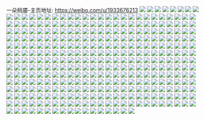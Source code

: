 一朵桃靥-主页地址: https://weibo.com/u/1933676213 
![](https://wx4.sinaimg.cn/mw2000/73418eb5ly1fdllynho6fj20qo0zkgxu.jpg) 
![](https://wx4.sinaimg.cn/mw2000/73418eb5ly1fdl8cjvi83j20zl0qo7fs.jpg) 
![](https://wx4.sinaimg.cn/mw2000/73418eb5ly1fdl8chy4l5j20zk0qowpc.jpg) 
![](https://wx4.sinaimg.cn/mw2000/73418eb5ly1fdl8cov8bdj20zk0qotgp.jpg) 
![](https://wx4.sinaimg.cn/mw2000/73418eb5ly1fdl8ch3lncj20qo0zkwp3.jpg) 
![](https://wx4.sinaimg.cn/mw2000/73418eb5gy1fdk3qlyirwj20zk0qoqgf.jpg) 
![](https://wx4.sinaimg.cn/mw2000/73418eb5gy1fdk3qqf66dj20zk0qodwd.jpg) 
![](https://wx4.sinaimg.cn/mw2000/73418eb5gy1fdk3qhtn69j20zk0qo187.jpg) 
![](https://wx4.sinaimg.cn/mw2000/73418eb5gy1fdk3qnxvycj20zk0qoto3.jpg) 
![](https://wx4.sinaimg.cn/mw2000/73418eb5gy1fdk3qy55qtj20zk0qo7jj.jpg) 
![](https://wx4.sinaimg.cn/mw2000/73418eb5gy1fdk3qfpeqtj20zk0qoakp.jpg) 
![](https://wx4.sinaimg.cn/mw2000/73418eb5gy1fdk3r540brj20qo0zkwsv.jpg) 
![](https://wx4.sinaimg.cn/mw2000/73418eb5gy1fdk3qts7rlj20zk0qo4dx.jpg) 
![](https://wx4.sinaimg.cn/mw2000/73418eb5gy1fdk3qjtwkwj20qo0zkaok.jpg) 
![](https://wx4.sinaimg.cn/mw2000/73418eb5gy1fdj851xtx7j20qp0qoqeg.jpg) 
![](https://wx4.sinaimg.cn/mw2000/73418eb5gy1fdj8365dkyj20zk0qok3c.jpg) 
![](https://wx4.sinaimg.cn/mw2000/73418eb5gy1fdj83behkwj20qo0qownt.jpg) 
![](https://wx4.sinaimg.cn/mw2000/73418eb5gy1fdj830ea4yj20qo0qo0xn.jpg) 
![](https://wx4.sinaimg.cn/mw2000/73418eb5gy1fdj832p5h2j20qo0qo13r.jpg) 
![](https://wx4.sinaimg.cn/mw2000/73418eb5gy1fdj82yphgsj20qo0qo45m.jpg) 
![](https://wx4.sinaimg.cn/mw2000/73418eb5gy1fdiztfgm4jj20qp0qodpa.jpg) 
![](https://wx4.sinaimg.cn/mw2000/73418eb5gy1fdiztdqt1gj20qp0qodox.jpg) 
![](https://wx4.sinaimg.cn/mw2000/73418eb5gy1fdiztje2bkj20qo0zkguf.jpg) 
![](https://wx4.sinaimg.cn/mw2000/73418eb5gy1fdiztgzl69j20qo0zkjzl.jpg) 
![](https://wx4.sinaimg.cn/mw2000/73418eb5gy1fdhrlzmverj20zk0qowrj.jpg) 
![](https://wx4.sinaimg.cn/mw2000/73418eb5gy1fdhrm1rlbvj20zk0qodtl.jpg) 
![](https://wx4.sinaimg.cn/mw2000/73418eb5gy1fdhrm41m1fj20zk0qo16j.jpg) 
![](https://wx4.sinaimg.cn/mw2000/73418eb5gy1fdhrm68rurj20zk0qogyu.jpg) 
![](https://wx4.sinaimg.cn/mw2000/73418eb5gy1fdgzs52hssj20zd0qoqjw.jpg) 
![](https://wx4.sinaimg.cn/mw2000/73418eb5gy1fdgzs1x37jj20qo0zhwn1.jpg) 
![](https://wx4.sinaimg.cn/mw2000/73418eb5gy1fdgzsaeghxj20qo0zktqq.jpg) 
![](https://wx4.sinaimg.cn/mw2000/73418eb5gy1fdgzs7c4s3j20zk0qogws.jpg) 
![](https://wx4.sinaimg.cn/mw2000/73418eb5gy1fdgzs8ernoj20qo0zkqfz.jpg) 
![](https://wx4.sinaimg.cn/mw2000/73418eb5gy1fdgzs63ie2j20zk0qogyp.jpg) 
![](https://wx4.sinaimg.cn/mw2000/73418eb5gy1fdgzs15q4gj20qo0zh7fi.jpg) 
![](https://wx4.sinaimg.cn/mw2000/73418eb5gy1fdgzsbbfkqj20zk0qoakt.jpg) 
![](https://wx4.sinaimg.cn/mw2000/73418eb5gy1fdgzx5qy60j21420qo1bp.jpg) 
![](https://wx4.sinaimg.cn/mw2000/73418eb5ly1fde8njwpyqj20zk0qoahz.jpg) 
![](https://wx4.sinaimg.cn/mw2000/73418eb5ly1fde8nimj16j20zk0qoak4.jpg) 
![](https://wx4.sinaimg.cn/mw2000/73418eb5ly1fd58wrvqshj20ku0ku797.jpg) 
![](https://wx4.sinaimg.cn/mw2000/73418eb5ly1fd1f2c3tgnj20zk0qo132.jpg) 
![](https://wx4.sinaimg.cn/mw2000/73418eb5ly1fd1f2cg92fj20zk0qo49b.jpg) 
![](https://wx4.sinaimg.cn/mw2000/73418eb5ly1fd1f2cwh41j20zl0qoal7.jpg) 
![](https://wx4.sinaimg.cn/mw2000/73418eb5ly1fd1f2bo6tjj20qo0zkdom.jpg) 
![](https://wx4.sinaimg.cn/mw2000/73418eb5ly1fczf2vi9vyj20zk0qogvx.jpg) 
![](https://wx4.sinaimg.cn/mw2000/73418eb5ly1fczf313tagj20zk0qodnf.jpg) 
![](https://wx4.sinaimg.cn/mw2000/73418eb5ly1fczf309c3qj20zk0qon7g.jpg) 
![](https://wx4.sinaimg.cn/mw2000/73418eb5ly1fczf2y2rlkj20zl0qo7c0.jpg) 
![](https://wx4.sinaimg.cn/mw2000/73418eb5ly1fczf2u672xj20zk0qo7hw.jpg) 
![](https://wx4.sinaimg.cn/mw2000/73418eb5ly1fczf2woxyij20zl0qowme.jpg) 
![](https://wx4.sinaimg.cn/mw2000/73418eb5ly1fczd23zstpj20zk0qo474.jpg) 
![](https://wx4.sinaimg.cn/mw2000/73418eb5ly1fczd22id2yj20zk0qoqbh.jpg) 
![](https://wx4.sinaimg.cn/mw2000/73418eb5ly1fczd25jnb8j20zk0qotgs.jpg) 
![](https://wx4.sinaimg.cn/mw2000/73418eb5ly1fczd2aymi3j20qp0qo44r.jpg) 
![](https://wx4.sinaimg.cn/mw2000/73418eb5ly1fczd273wywj20zk0qotga.jpg) 
![](https://wx4.sinaimg.cn/mw2000/73418eb5ly1fczd28tunsj20qo0qo45y.jpg) 
![](https://wx4.sinaimg.cn/mw2000/73418eb5ly1fcxd83thc0j20qo0qo0xr.jpg) 
![](https://wx4.sinaimg.cn/mw2000/73418eb5ly1fcxd848vy0j20qo0qon35.jpg) 
![](https://wx4.sinaimg.cn/mw2000/73418eb5ly1fcxd859wmpj20qo0qo45q.jpg) 
![](https://wx4.sinaimg.cn/mw2000/73418eb5ly1fcxd83f9qdj20qo0qonat.jpg) 
![](https://wx4.sinaimg.cn/mw2000/73418eb5ly1fcxd866qbyj20qo0qotld.jpg) 
![](https://wx4.sinaimg.cn/mw2000/73418eb5ly1fcxd898o0tj20qo0qotj8.jpg) 
![](https://wx4.sinaimg.cn/mw2000/73418eb5ly1fctr8p8f02j20zk0qogwm.jpg) 
![](https://wx4.sinaimg.cn/mw2000/73418eb5ly1fctr8s69xpj20zk0qo4aq.jpg) 
![](https://wx4.sinaimg.cn/mw2000/73418eb5ly1fctr8nv7bwj20zk0qoqgw.jpg) 
![](https://wx4.sinaimg.cn/mw2000/73418eb5ly1fctr8t11z5j20zk0qoqbp.jpg) 
![](https://wx4.sinaimg.cn/mw2000/73418eb5ly1fctr8q2vjrj20zk0qowo8.jpg) 
![](https://wx4.sinaimg.cn/mw2000/73418eb5ly1fctr8tln4sj20zk0qodlf.jpg) 
![](https://wx4.sinaimg.cn/mw2000/73418eb5ly1fctr8udshpj20zk0qotgj.jpg) 
![](https://wx4.sinaimg.cn/mw2000/73418eb5ly1fctr8r5a78j20zk0qodsq.jpg) 
![](https://wx4.sinaimg.cn/mw2000/73418eb5ly1fctr8vu9hmj20qo0qotex.jpg) 
![](https://wx4.sinaimg.cn/mw2000/73418eb5ly1fcjae3bikxj20zj0qoti6.jpg) 
![](https://wx4.sinaimg.cn/mw2000/73418eb5ly1fcjae171vaj20zh0qogwb.jpg) 
![](https://wx4.sinaimg.cn/mw2000/73418eb5ly1fcjae2hesrj20zh0qo7g9.jpg) 
![](https://wx4.sinaimg.cn/mw2000/73418eb5ly1fcfi7tdr6xj20qo141wlb.jpg) 
![](https://wx4.sinaimg.cn/mw2000/73418eb5ly1fcfi7u70cuj20qo141101.jpg) 
![](https://wx4.sinaimg.cn/mw2000/73418eb5ly1fcfi7v17sej21400qo79o.jpg) 
![](https://wx4.sinaimg.cn/mw2000/73418eb5ly1fcfi7w8un7j20qo141afw.jpg) 
![](https://wx4.sinaimg.cn/mw2000/73418eb5ly1fcfi7s62ktj20qo14145j.jpg) 
![](https://wx4.sinaimg.cn/mw2000/73418eb5ly1fcfi7xaxmoj20qo141n40.jpg) 
![](https://wx4.sinaimg.cn/mw2000/73418eb5ly1fc8zmy5850j20qo0qon1m.jpg) 
![](https://wx4.sinaimg.cn/mw2000/73418eb5ly1fc5ns0ctyrj20qo1bfafy.jpg) 
![](https://wx4.sinaimg.cn/mw2000/73418eb5ly1fc0ozlb377j20qo0u0jy5.jpg) 
![](https://wx4.sinaimg.cn/mw2000/73418eb5ly1fc0ozstzmcj20qo0u0wlp.jpg) 
![](https://wx4.sinaimg.cn/mw2000/73418eb5ly1fc0ozy7r6kj20qo0u0q9w.jpg) 
![](https://wx4.sinaimg.cn/mw2000/73418eb5ly1fc0p02u7gtj20qo0u0gsy.jpg) 
![](https://wx4.sinaimg.cn/mw2000/73418eb5ly1fc0ozggehaj20qo0u0tga.jpg) 
![](https://wx4.sinaimg.cn/mw2000/73418eb5ly1fbvx80wa2pj20qo0zhdo9.jpg) 
![](https://wx4.sinaimg.cn/mw2000/73418eb5ly1fbvx829ehpj20qo0qogt3.jpg) 
![](https://wx4.sinaimg.cn/mw2000/73418eb5ly1fbtm5nnebfj20qo0zk45m.jpg) 
![](https://wx4.sinaimg.cn/mw2000/73418eb5ly1fbsr38rxbdj20zk0qo7es.jpg) 
![](https://wx4.sinaimg.cn/mw2000/73418eb5ly1fboaebbv8ij21w01w0npi.jpg) 
![](https://wx4.sinaimg.cn/mw2000/73418eb5ly1fblvlqeyn9j219c1w0npg.jpg) 
![](https://wx4.sinaimg.cn/mw2000/73418eb5ly1fblvlya202j219c1w0kjp.jpg) 
![](https://wx4.sinaimg.cn/mw2000/73418eb5ly1fblvm02k67j218a1ub4n2.jpg) 
![](https://wx4.sinaimg.cn/mw2000/73418eb5ly1fblvm91vm5j219c1w0qv8.jpg) 
![](https://wx4.sinaimg.cn/mw2000/73418eb5ly1fblvmhebgmj21w019c4qt.jpg) 
![](https://wx4.sinaimg.cn/mw2000/73418eb5ly1fblvlj4qenj21w019cu10.jpg) 
![](https://wx4.sinaimg.cn/mw2000/73418eb5ly1fblvmq3urrj21w019cb2e.jpg) 
![](https://wx4.sinaimg.cn/mw2000/73418eb5ly1fblvmywfb9j219c1w0u11.jpg) 
![](https://wx4.sinaimg.cn/mw2000/73418eb5ly1fblvn5olvmj219c1w04qt.jpg) 
![](https://wx4.sinaimg.cn/mw2000/73418eb5ly1fbjm3eysrdj20zk0qo12f.jpg) 
![](https://wx4.sinaimg.cn/mw2000/73418eb5ly1fbjm3a878aj20zk0qogtl.jpg) 
![](https://wx4.sinaimg.cn/mw2000/73418eb5ly1fbjm3dk1w3j20zk0qoaix.jpg) 
![](https://wx4.sinaimg.cn/mw2000/73418eb5ly1fbjm335mmij20zk0qoq7n.jpg) 
![](https://wx4.sinaimg.cn/mw2000/73418eb5ly1fbjm3b1tesj21400qowko.jpg) 
![](https://wx4.sinaimg.cn/mw2000/73418eb5ly1fbjm395grfj213z0qodpw.jpg) 
![](https://wx4.sinaimg.cn/mw2000/73418eb5ly1fbjm37vrprj20qo0zkn39.jpg) 
![](https://wx4.sinaimg.cn/mw2000/73418eb5ly1fbjm373lbwj20qo0zodmu.jpg) 
![](https://wx4.sinaimg.cn/mw2000/73418eb5ly1fbjm3c99hhj20qo0zkk0q.jpg) 
![](https://wx4.sinaimg.cn/mw2000/73418eb5ly1fbh7flb8x5j20qo0zkajt.jpg) 
![](https://wx4.sinaimg.cn/mw2000/73418eb5ly1fbh7fmsp97j20qo0qo0y4.jpg) 
![](https://wx4.sinaimg.cn/mw2000/73418eb5ly1fbh7fiird3j20qo0zktgw.jpg) 
![](https://wx4.sinaimg.cn/mw2000/73418eb5ly1fbh7fpb86pj20qo0zkn6d.jpg) 
![](https://wx4.sinaimg.cn/mw2000/73418eb5ly1fbh7fryxjgj20zk0qonav.jpg) 
![](https://wx4.sinaimg.cn/mw2000/73418eb5ly1fbh7ft9ammj20qo0zkk0l.jpg) 
![](https://wx4.sinaimg.cn/mw2000/73418eb5ly1fbbh7saog3j20qo0qogva.jpg) 
![](https://wx4.sinaimg.cn/mw2000/73418eb5ly1fbbh7rk1moj20qp0qo12k.jpg) 
![](https://wx4.sinaimg.cn/mw2000/73418eb5ly1fb5mdqtag5j20qo0zh47p0.jpg) 
![](https://wx4.sinaimg.cn/mw2000/73418eb5ly1fb5mdscpdij20qo0zh12e0.jpg) 
![](https://wx4.sinaimg.cn/mw2000/73418eb5ly1fb158dfeo3j218w0u0nda0.jpg) 
![](https://wx4.sinaimg.cn/mw2000/73418eb5ly1fazxdf1i6oj21f01w0u100.jpg) 
![](https://wx4.sinaimg.cn/mw2000/73418eb5jw1faf1bjhx4vj21901o0npf.jpg) 
![](https://wx4.sinaimg.cn/mw2000/73418eb5jw1faf1b7xh84j21w01w0hdu.jpg) 
![](https://wx4.sinaimg.cn/mw2000/73418eb5jw1fadz5ycpqnj21f01w0qv8.jpg) 
![](https://wx4.sinaimg.cn/mw2000/73418eb5jw1facvrm4p73j20fb0a7gmj.jpg) 
![](https://wx4.sinaimg.cn/mw2000/73418eb5jw1facvrlbwr5j20jh0cz0tv.jpg) 
![](https://wx4.sinaimg.cn/mw2000/73418eb5jw1facvrmf79ij20k00dcmyc.jpg) 
![](https://wx4.sinaimg.cn/mw2000/73418eb5jw1facvrjzj5xj20k00dct9o.jpg) 
![](https://wx4.sinaimg.cn/mw2000/73418eb5jw1fabiwotegbj20jc0eiacd.jpg) 
![](https://wx4.sinaimg.cn/mw2000/73418eb5jw1fa01rfcsidj20qo0qo1je.jpg) 
![](https://wx4.sinaimg.cn/mw2000/73418eb5jw1fa01rs9r8nj20qo0qodvk.jpg) 
![](https://wx4.sinaimg.cn/mw2000/73418eb5jw1fa01rw42n5j20qo0qoavm.jpg) 
![](https://wx4.sinaimg.cn/mw2000/73418eb5jw1fa01r30t5qj20qo0qo1cv.jpg) 
![](https://wx4.sinaimg.cn/mw2000/73418eb5jw1f9rx4a6tyej21w01f0b29.jpg) 
![](https://wx4.sinaimg.cn/mw2000/73418eb5jw1f9hjaxjnsqj215o15onpd.jpg) 
![](https://wx4.sinaimg.cn/mw2000/73418eb5jw1f9hjb5lrqaj215o15ou0x.jpg) 
![](https://wx4.sinaimg.cn/mw2000/73418eb5jw1f9hjb9q3llj215o15onpd.jpg) 
![](https://wx4.sinaimg.cn/mw2000/73418eb5jw1f9hjbdah7rj215o15okjl.jpg) 
![](https://wx4.sinaimg.cn/mw2000/73418eb5jw1f9b7bybt5xj20zk0zkwl7.jpg) 
![](https://wx4.sinaimg.cn/mw2000/73418eb5jw1f99jln71y3j21w01w0b29.jpg) 
![](https://wx4.sinaimg.cn/mw2000/73418eb5jw1f99jlhtq9rj21t41t4x6p.jpg) 
![](https://wx4.sinaimg.cn/mw2000/73418eb5jw1f97va007ppj21f01w01kn.jpg) 
![](https://wx4.sinaimg.cn/mw2000/73418eb5jw1f97v9xfczaj215o15ou0x.jpg) 
![](https://wx4.sinaimg.cn/mw2000/73418eb5jw1f97va3zg3uj20qo0zkhdt.jpg) 
![](https://wx4.sinaimg.cn/mw2000/73418eb5jw1f93niin20dj21a61a54qp.jpg) 
![](https://wx4.sinaimg.cn/mw2000/73418eb5jw1f8xsw6bpn3j20qo0qoq9f.jpg) 
![](https://wx4.sinaimg.cn/mw2000/73418eb5jw1f8xsw7yz9vj20qo0qo7b8.jpg) 
![](https://wx4.sinaimg.cn/mw2000/73418eb5jw1f8t7prb997j21kw1kwe84.jpg) 
![](https://wx4.sinaimg.cn/mw2000/73418eb5jw1f8r15ejo76j21w01w01ir.jpg) 
![](https://wx4.sinaimg.cn/mw2000/73418eb5jw1f8r15br3wrj22dc2dcb2a.jpg) 
![](https://wx4.sinaimg.cn/mw2000/73418eb5jw1f8qnpacs73j20qo140th3.jpg) 
![](https://wx4.sinaimg.cn/mw2000/73418eb5jw1f8qnp8pkodj20qo140guu.jpg) 
![](https://wx4.sinaimg.cn/mw2000/73418eb5jw1f8qnpbjwpij20qo14012w.jpg) 
![](https://wx4.sinaimg.cn/mw2000/73418eb5jw1f8qnpcn7yzj20qo140woe.jpg) 
![](https://wx4.sinaimg.cn/mw2000/73418eb5jw1f8qnpdxzswj20qo140jya.jpg) 
![](https://wx4.sinaimg.cn/mw2000/73418eb5jw1f8qnprf2b3j24g02yob2h.jpg) 
![](https://wx4.sinaimg.cn/mw2000/73418eb5jw1f8opnwpb59j21f01ezdzj.jpg) 
![](https://wx4.sinaimg.cn/mw2000/73418eb5jw1f8opnyavqzj215d15c7ip.jpg) 
![](https://wx4.sinaimg.cn/mw2000/73418eb5jw1f8opo20khtj218z18zww0.jpg) 
![](https://wx4.sinaimg.cn/mw2000/73418eb5jw1f8opo69d90j21u31u31kx.jpg) 
![](https://wx4.sinaimg.cn/mw2000/73418eb5jw1f8k25olf7kj20zk0zktfy.jpg) 
![](https://wx4.sinaimg.cn/mw2000/73418eb5gw1f8gdvd4k5gj20qo0qo4cz.jpg) 
![](https://wx4.sinaimg.cn/mw2000/73418eb5gw1f8gdvakklxj21e01e0b2a.jpg) 
![](https://wx4.sinaimg.cn/mw2000/73418eb5gw1f8fiuyv5q6j22dc2dce87.jpg) 
![](https://wx4.sinaimg.cn/mw2000/73418eb5gw1f8fiufkej7j21w01w04qs.jpg) 
![](https://wx4.sinaimg.cn/mw2000/73418eb5gw1f8fivm43x2j22dc2dcx6u.jpg) 
![](https://wx4.sinaimg.cn/mw2000/73418eb5gw1f8fitwc7flj21w01w0kjn.jpg) 
![](https://wx4.sinaimg.cn/mw2000/73418eb5gw1f8fiu6ay7hj21w01w04qs.jpg) 
![](https://wx4.sinaimg.cn/mw2000/73418eb5gw1f8fitiy1ssj21w01w0kjn.jpg) 
![](https://wx4.sinaimg.cn/mw2000/73418eb5gw1f8fit6a1aej22dc2dcu11.jpg) 
![](https://wx4.sinaimg.cn/mw2000/73418eb5gw1f8fiuk8iigj21e01e0kjl.jpg) 
![](https://wx4.sinaimg.cn/mw2000/73418eb5gw1f8fiw0xeb8j22dc2dcqva.jpg) 
![](https://wx4.sinaimg.cn/mw2000/73418eb5gw1f8ecx0cxnzj21w01w0e84.jpg) 
![](https://wx4.sinaimg.cn/mw2000/73418eb5gw1f8ecy1y7vqj2191192k7s.jpg) 
![](https://wx4.sinaimg.cn/mw2000/73418eb5gw1f8ecxeowmmj21w01w0kjo.jpg) 
![](https://wx4.sinaimg.cn/mw2000/73418eb5gw1f8ecuxiuxuj21w01w0qv5.jpg) 
![](https://wx4.sinaimg.cn/mw2000/73418eb5gw1f8ecw5w1h0j21w01w01jr.jpg) 
![](https://wx4.sinaimg.cn/mw2000/73418eb5gw1f8ecvmsd0mj22c02c0x6p.jpg) 
![](https://wx4.sinaimg.cn/mw2000/73418eb5gw1f8ecw130mnj22dc2dckjp.jpg) 
![](https://wx4.sinaimg.cn/mw2000/73418eb5gw1f8ecwkjzktj21w01w0x6r.jpg) 
![](https://wx4.sinaimg.cn/mw2000/73418eb5gw1f8ecve393pj21w01w0qv8.jpg) 
![](https://wx4.sinaimg.cn/mw2000/73418eb5gw1f8cg23ljmoj20yi0yitgl.jpg) 
![](https://wx4.sinaimg.cn/mw2000/73418eb5gw1f8cg22ivsuj22dc2dcqva.jpg) 
![](https://wx4.sinaimg.cn/mw2000/73418eb5gw1f8cg2cp7hsj21e01e0x6p.jpg) 
![](https://wx4.sinaimg.cn/mw2000/73418eb5gw1f8cg2l3sg5j21f01f0b2c.jpg) 
![](https://wx4.sinaimg.cn/mw2000/73418eb5gw1f8cg2px03qj22c02c0qv5.jpg) 
![](https://wx4.sinaimg.cn/mw2000/73418eb5gw1f8cg2vzu0yj20hs2yuu0y.jpg) 
![](https://wx4.sinaimg.cn/mw2000/73418eb5gw1f8bv5gcv6yj20qo0qo79e.jpg) 
![](https://wx4.sinaimg.cn/mw2000/73418eb5gw1f8bv5hvq7rj20qp0qo447.jpg) 
![](https://wx4.sinaimg.cn/mw2000/73418eb5gw1f8bv5ev1gij20qo0qoaf4.jpg) 
![](https://wx4.sinaimg.cn/mw2000/73418eb5gw1f8bv5j7w02j20zk0qowko.jpg) 
![](https://wx4.sinaimg.cn/mw2000/73418eb5jw1f8avxrdoeuj21e01e01ky.jpg) 
![](https://wx4.sinaimg.cn/mw2000/73418eb5jw1f83y8csljrj20hs0qph43.jpg) 
![](https://wx4.sinaimg.cn/mw2000/73418eb5jw1f83y8gkd5tj20hs0zk7sq.jpg) 
![](https://wx4.sinaimg.cn/mw2000/73418eb5jw1f83y8k8bztj20hs1bg4qp.jpg) 
![](https://wx4.sinaimg.cn/mw2000/73418eb5jw1f83y8nz9k2j20hs1bg4qp.jpg) 
![](https://wx4.sinaimg.cn/mw2000/73418eb5jw1f7zb7eezv6j211l1e04qq.jpg) 
![](https://wx4.sinaimg.cn/mw2000/73418eb5jw1f7y2ycg77wj20qo0qothx.jpg) 
![](https://wx4.sinaimg.cn/mw2000/73418eb5jw1f7y2y9b85nj20qo0qo7dz.jpg) 
![](https://wx4.sinaimg.cn/mw2000/73418eb5jw1f7y2yfw26qj20qo0qo7cd.jpg) 
![](https://wx4.sinaimg.cn/mw2000/73418eb5jw1f7x27zfbnej20hs1opqbr.jpg) 
![](https://wx4.sinaimg.cn/mw2000/73418eb5jw1f7x1aybosxj20zk0k00uy.jpg) 
![](https://wx4.sinaimg.cn/mw2000/73418eb5jw1f7x1ax2tifj20zk0k0gnr.jpg) 
![](https://wx4.sinaimg.cn/mw2000/73418eb5jw1f7x1az0ak2j20zk0k0di2.jpg) 
![](https://wx4.sinaimg.cn/mw2000/73418eb5jw1f7u4hkaz8ij20qo0qojxh.jpg) 
![](https://wx4.sinaimg.cn/mw2000/73418eb5jw1f7mkx0ru0rj20hs1y2qbn.jpg) 
![](https://wx4.sinaimg.cn/mw2000/73418eb5jw1f7mkwygtzuj20hs2i4dpp.jpg) 
![](https://wx4.sinaimg.cn/mw2000/73418eb5jw1f7lcf5tuf9j21w01w0kjp.jpg) 
![](https://wx4.sinaimg.cn/mw2000/73418eb5jw1f7ka4x6nxgj211l1e0hdt.jpg) 
![](https://wx4.sinaimg.cn/mw2000/73418eb5jw1f7fb8yb9lgj20ku0ku41r.jpg) 
![](https://wx4.sinaimg.cn/mw2000/73418eb5jw1f6yex8tyhhj20hs2i4n4k.jpg) 
![](https://wx4.sinaimg.cn/mw2000/73418eb5jw1f6yexcn5kkj20hs2i4n4x.jpg) 
![](https://wx4.sinaimg.cn/mw2000/73418eb5jw1f6x2pypekpj20qo0qon2a.jpg) 
![](https://wx4.sinaimg.cn/mw2000/73418eb5jw1f6x2q1rb5uj20qo0qoq7t.jpg) 
![](https://wx4.sinaimg.cn/mw2000/73418eb5jw1f6w24deouxj20qo0qo42f.jpg) 
![](https://wx4.sinaimg.cn/mw2000/73418eb5jw1f6q0wfrcxcj20qo0qoals.jpg) 
![](https://wx4.sinaimg.cn/mw2000/73418eb5jw1f6p5xobus4j20hs0u0wgt.jpg) 
![](https://wx4.sinaimg.cn/mw2000/73418eb5jw1f6gxpr4ribj20qo0qodjp.jpg) 
![](https://wx4.sinaimg.cn/mw2000/73418eb5jw1f6gxpu7mryj20qo0qoae9.jpg) 
![](https://wx4.sinaimg.cn/mw2000/73418eb5jw1f6gxpvfeq9j20qo0qo0xg.jpg) 
![](https://wx4.sinaimg.cn/mw2000/73418eb5jw1f653wsy9zhj20qo0qoqds.jpg) 
![](https://wx4.sinaimg.cn/mw2000/73418eb5jw1f61yrg8we8j20ku2qktib.jpg) 
![](https://wx4.sinaimg.cn/mw2000/73418eb5jw1f5p6ow3q93j20qo0qojvd.jpg) 
![](https://wx4.sinaimg.cn/mw2000/73418eb5jw1f5p6ox2fmkj20qo0qo42l.jpg) 
![](https://wx4.sinaimg.cn/mw2000/73418eb5jw1f5p6oxxhdqj20qo0qogp1.jpg) 
![](https://wx4.sinaimg.cn/mw2000/73418eb5jw1f5p6oz00wnj20qo0qowk2.jpg) 
![](https://wx4.sinaimg.cn/mw2000/73418eb5jw1f5kgbitjcrj20rs0kuaj3.jpg) 
![](https://wx4.sinaimg.cn/mw2000/73418eb5jw1f5kfl6cmoij20qo0qojv3.jpg) 
![](https://wx4.sinaimg.cn/mw2000/73418eb5jw1f5jad71uhxj20qo0qogt7.jpg) 
![](https://wx4.sinaimg.cn/mw2000/73418eb5jw1f5jad52s54j20qo0qoqaz.jpg) 
![](https://wx4.sinaimg.cn/mw2000/73418eb5jw1f5jad9k4zkj20qo0qogt7.jpg) 
![](https://wx4.sinaimg.cn/mw2000/73418eb5jw1f5jadeq20yj20qo0qok2s.jpg) 
![](https://wx4.sinaimg.cn/mw2000/73418eb5jw1f5h82wmdvnj20zk0qoakr.jpg) 
![](https://wx4.sinaimg.cn/mw2000/73418eb5jw1f5h82xks2hj20zk0qon64.jpg) 
![](https://wx4.sinaimg.cn/mw2000/73418eb5jw1f5h82v39r4j20zk0qok11.jpg) 
![](https://wx4.sinaimg.cn/mw2000/73418eb5jw1f5h83ghtxdj20zk0qo126.jpg) 
![](https://wx4.sinaimg.cn/mw2000/73418eb5jw1f5h83im5kmj20zk0qoq9v.jpg) 
![](https://wx4.sinaimg.cn/mw2000/73418eb5jw1f5h83l82a7j20qo0zk11e.jpg) 
![](https://wx4.sinaimg.cn/mw2000/73418eb5jw1f4rbshjys2j20ku0rs79d.jpg) 
![](https://wx4.sinaimg.cn/mw2000/73418eb5jw1f4p6qkwog1j20qo0qo0yg.jpg) 
![](https://wx4.sinaimg.cn/mw2000/73418eb5jw1f4p6qlv0plj20qo0qogqi.jpg) 
![](https://wx4.sinaimg.cn/mw2000/73418eb5jw1f4nn5hiewoj20qo0qo0xm.jpg) 
![](https://wx4.sinaimg.cn/mw2000/73418eb5jw1f4nn5ic80xj20qo0qodla.jpg) 
![](https://wx4.sinaimg.cn/mw2000/73418eb5jw1f4fhkydvh2j20ku112q5z.jpg) 
![](https://wx4.sinaimg.cn/mw2000/73418eb5jw1f4do1ytzxhj20qo0qoq96.jpg) 
![](https://wx4.sinaimg.cn/mw2000/73418eb5jw1f4do1y7wqlj20qo0qojz0.jpg) 
![](https://wx4.sinaimg.cn/mw2000/73418eb5jw1f4do1zovkmj20qo0qoai2.jpg) 
![](https://wx4.sinaimg.cn/mw2000/73418eb5jw1f4birz6i77j20qo0qoteu.jpg) 
![](https://wx4.sinaimg.cn/mw2000/73418eb5jw1f3sxufui9hj20ku0kugp6.jpg) 
![](https://wx4.sinaimg.cn/mw2000/73418eb5jw1f3sxukhfxhj20qo0qowkg.jpg) 
![](https://wx4.sinaimg.cn/mw2000/73418eb5jw1f3sxus9t89j20qo0qo7b1.jpg) 
![](https://wx4.sinaimg.cn/mw2000/73418eb5jw1f3sxuxljz0j20qo0qo7b6.jpg) 
![](https://wx4.sinaimg.cn/mw2000/73418eb5jw1f3sxv1aqemj20qo0qogs0.jpg) 
![](https://wx4.sinaimg.cn/mw2000/73418eb5jw1f3sxv55phwj20qo0qoq9y.jpg) 
![](https://wx4.sinaimg.cn/mw2000/73418eb5jw1f3sxuacxxbj20qo0qowl9.jpg) 
![](https://wx4.sinaimg.cn/mw2000/73418eb5jw1f3sxv8c5mjj20ku0kujwa.jpg) 
![](https://wx4.sinaimg.cn/mw2000/73418eb5jw1f3sxveir1ej20qo0qon61.jpg) 
![](https://wx4.sinaimg.cn/mw2000/73418eb5jw1f3ra9aq1r5j20qo0qodpa.jpg) 
![](https://wx4.sinaimg.cn/mw2000/73418eb5jw1f3kwrdyfzlj20zy0zytmq.jpg) 
![](https://wx4.sinaimg.cn/mw2000/73418eb5jw1f3cwhc0p9rj20qo0qodk6.jpg) 
![](https://wx4.sinaimg.cn/mw2000/73418eb5jw1f3chh16p2cj21400qo4as.jpg) 
![](https://wx4.sinaimg.cn/mw2000/73418eb5jw1f3chh29gynj21bi0qodst.jpg) 
![](https://wx4.sinaimg.cn/mw2000/73418eb5jw1f2xjteunwej20qo0zkgu9.jpg) 
![](https://wx4.sinaimg.cn/mw2000/73418eb5jw1f2xjte37ksj20qo1067ea.jpg) 
![](https://wx4.sinaimg.cn/mw2000/73418eb5jw1f1wg22umnpj20qo0qotec.jpg) 
![](https://wx4.sinaimg.cn/mw2000/73418eb5jw1f1idix5lraj20zk0qodqw.jpg) 
![](https://wx4.sinaimg.cn/mw2000/73418eb5jw1f0s4v33v5xj22io1w0x6q.jpg) 
![](https://wx4.sinaimg.cn/mw2000/73418eb5jw1f0s4vpp4xcj22io1w0npe.jpg) 
![](https://wx4.sinaimg.cn/mw2000/73418eb5jw1f0s4vulvnxj22io1w0qv5.jpg) 
![](https://wx4.sinaimg.cn/mw2000/73418eb5jw1f0s4w1uqvej22io1w0x6p.jpg) 
![](https://wx4.sinaimg.cn/mw2000/73418eb5jw1f0s4wbkm19j22io1w0qv7.jpg) 
![](https://wx4.sinaimg.cn/mw2000/73418eb5jw1f0s4wiqms4j22io1w0hdv.jpg) 
![](https://wx4.sinaimg.cn/mw2000/73418eb5jw1f0s4x6rvdpj22io1w0u0y.jpg) 
![](https://wx4.sinaimg.cn/mw2000/73418eb5jw1f0s4xmnx4ej21w01vzb29.jpg) 
![](https://wx4.sinaimg.cn/mw2000/73418eb5jw1f0s4uux4ruj21q11pz4qp.jpg) 
![](https://wx4.sinaimg.cn/mw2000/73418eb5jw1f0ottu0cqsj21w01w0npd.jpg) 
![](https://wx4.sinaimg.cn/mw2000/73418eb5jw1f0ottzozzpj21w01w0npd.jpg) 
![](https://wx4.sinaimg.cn/mw2000/73418eb5jw1f0otu58cpzj21w01w0qv5.jpg) 
![](https://wx4.sinaimg.cn/mw2000/73418eb5jw1f0otua0v4yj21w01w07wh.jpg) 
![](https://wx4.sinaimg.cn/mw2000/73418eb5jw1f0otufap5rj21w01w0kjl.jpg) 
![](https://wx4.sinaimg.cn/mw2000/73418eb5jw1f0otul8ctgj21w01w0kjl.jpg) 
![](https://wx4.sinaimg.cn/mw2000/73418eb5jw1f07nnvgztpj21kw1kwx6p.jpg) 
![](https://wx4.sinaimg.cn/mw2000/73418eb5jw1ezy68mmmsdj21f01w0b05.jpg) 
![](https://wx4.sinaimg.cn/mw2000/73418eb5jw1eyx9sr4ggoj20hs0hsn04.jpg) 
![](https://wx4.sinaimg.cn/mw2000/73418eb5jw1eyx9sqlxuij20hs0hstb3.jpg) 
![](https://wx4.sinaimg.cn/mw2000/73418eb5jw1eyx9srjxasj20hs0hsac4.jpg) 
![](https://wx4.sinaimg.cn/mw2000/73418eb5jw1eyx9ss5ollj20hs0hsac6.jpg) 
![](https://wx4.sinaimg.cn/mw2000/73418eb5jw1ex8gqaijw8j20tt0kr7qz.jpg) 
![](https://wx4.sinaimg.cn/mw2000/73418eb5jw1ex4kmmf6i9j20u215o1bx.jpg) 
![](https://wx4.sinaimg.cn/mw2000/73418eb5jw1ex4kmmyc7lj20ku112n03.jpg) 
![](https://wx4.sinaimg.cn/mw2000/73418eb5jw1ex4bhw1nvzj20dc0hsjt7.jpg) 
![](https://wx4.sinaimg.cn/mw2000/73418eb5jw1ex4bhya784j20hs0hsdhp.jpg) 
![](https://wx4.sinaimg.cn/mw2000/73418eb5jw1ex4bi0dh37j20hs0hs0vy.jpg) 
![](https://wx4.sinaimg.cn/mw2000/73418eb5jw1ex4bi3bwjvj20hs0hstbs.jpg) 
![](https://wx4.sinaimg.cn/mw2000/73418eb5jw1ex4bi550a2j20hs0hs0v0.jpg) 
![](https://wx4.sinaimg.cn/mw2000/73418eb5jw1ex4bi6szcaj20hs0dcq63.jpg) 
![](https://wx4.sinaimg.cn/mw2000/73418eb5jw1ewjpoiiqfbj21kw1kwu10.jpg) 
![](https://wx4.sinaimg.cn/mw2000/73418eb5jw1ewjpk1e3cyj21kw1kwu10.jpg) 
![](https://wx4.sinaimg.cn/mw2000/73418eb5jw1ewed1s411sj20hs0hsacg.jpg) 
![](https://wx4.sinaimg.cn/mw2000/73418eb5jw1ewdtjsgt7qj20xr0xrgqh.jpg) 
![](https://wx4.sinaimg.cn/mw2000/73418eb5jw1evzf0l0p19j20hs0hsq5n.jpg) 
![](https://wx4.sinaimg.cn/mw2000/73418eb5jw1evzf0lo02ej20hs0hs40w.jpg) 
![](https://wx4.sinaimg.cn/mw2000/73418eb5jw1evzf0m9v1gj20hs0hs40i.jpg) 
![](https://wx4.sinaimg.cn/mw2000/73418eb5jw1evfa84s7tqj218g18f1gv.jpg) 
![](https://wx4.sinaimg.cn/mw2000/73418eb5jw1evfa8e3kijj218g18g7p3.jpg) 
![](https://wx4.sinaimg.cn/mw2000/73418eb5jw1eu65hu81q7j20hs0hsq4j.jpg) 
![](https://wx4.sinaimg.cn/mw2000/73418eb5jw1eu2oitxqupj217x18g7wh.jpg) 
![](https://wx4.sinaimg.cn/mw2000/73418eb5jw1eu2oj5v8lbj218g18gx15.jpg) 
![](https://wx4.sinaimg.cn/mw2000/73418eb5jw1eu2ojjeqgzj218g18g1ft.jpg) 
![](https://wx4.sinaimg.cn/mw2000/73418eb5jw1eu2oidk710j218g18gtny.jpg) 
![](https://wx4.sinaimg.cn/mw2000/73418eb5jw1eu2ojsny73j218g18gk8k.jpg) 
![](https://wx4.sinaimg.cn/mw2000/73418eb5jw1eu2ok3ykfpj218g18gh55.jpg) 
![](https://wx4.sinaimg.cn/mw2000/73418eb5jw1eu2okfxf1cj218g18gnlv.jpg) 
![](https://wx4.sinaimg.cn/mw2000/73418eb5jw1eu2okrizidj218g18gavm.jpg) 
![](https://wx4.sinaimg.cn/mw2000/73418eb5jw1eu2okzlz20j218118gwwc.jpg) 
![](https://wx4.sinaimg.cn/mw2000/73418eb5jw1etsvi5gsv1j20c80c7aak.jpg) 
![](https://wx4.sinaimg.cn/mw2000/73418eb5jw1etsviavjldj20c80c7mxp.jpg) 
![](https://wx4.sinaimg.cn/mw2000/73418eb5jw1etsvih65hxj20c80c7wf1.jpg) 
![](https://wx4.sinaimg.cn/mw2000/73418eb5jw1etsvim2szdj20c80c7jrv.jpg) 
![](https://wx4.sinaimg.cn/mw2000/73418eb5jw1etsvhzakmlj20hl0hsq5w.jpg) 
![](https://wx4.sinaimg.cn/mw2000/73418eb5jw1etsvirc2otj20c80c7mxp.jpg) 
![](https://wx4.sinaimg.cn/mw2000/73418eb5jw1etsviy06i1j20c80c774v.jpg) 
![](https://wx4.sinaimg.cn/mw2000/73418eb5jw1etsvj487hqj20c80c7dgd.jpg) 
![](https://wx4.sinaimg.cn/mw2000/73418eb5jw1etsvj9zsxsj20c80c7q3m.jpg) 
![](https://wx4.sinaimg.cn/mw2000/73418eb5jw1etr50lq36bj218318g4jr.jpg) 
![](https://wx4.sinaimg.cn/mw2000/73418eb5jw1etr50p30nnj218g18gh41.jpg) 
![](https://wx4.sinaimg.cn/mw2000/73418eb5jw1etnlfhwt3nj218g18g4qp.jpg) 
![](https://wx4.sinaimg.cn/mw2000/73418eb5jw1etnlg0t7u3j218g18gtzf.jpg) 
![](https://wx4.sinaimg.cn/mw2000/73418eb5jw1etk3ma91lmj218g18g13m.jpg) 
![](https://wx4.sinaimg.cn/mw2000/73418eb5jw1et8l1s2m3gj218018gqrf.jpg) 
![](https://wx4.sinaimg.cn/mw2000/73418eb5jw1et8l1hg6tlj20k00k0ae3.jpg) 
![](https://wx4.sinaimg.cn/mw2000/73418eb5jw1et8l1vobkyj20i90ia41w.jpg) 
![](https://wx4.sinaimg.cn/mw2000/73418eb5jw1et8l1tt5hfj20gp0gpjtt.jpg) 
![](https://wx4.sinaimg.cn/mw2000/73418eb5jw1et8k4qm8j3j218g18g4io.jpg) 
![](https://wx4.sinaimg.cn/mw2000/73418eb5jw1et8k44tmofj218g18gwyc.jpg) 
![](https://wx4.sinaimg.cn/mw2000/73418eb5jw1et8k4x7r2jj218g18gqgz.jpg) 
![](https://wx4.sinaimg.cn/mw2000/73418eb5jw1et8k3ga51pj218g18g15a.jpg) 
![](https://wx4.sinaimg.cn/mw2000/73418eb5jw1esulbwhypzj20k00k0abl.jpg) 
![](https://wx4.sinaimg.cn/mw2000/73418eb5jw1esulbyeq8aj20k00k0jt6.jpg) 
![](https://wx4.sinaimg.cn/mw2000/73418eb5jw1esulbuu990j20k00k0jsw.jpg) 
![](https://wx4.sinaimg.cn/mw2000/73418eb5jw1esulbzkvmoj20k00k0jsu.jpg) 
![](https://wx4.sinaimg.cn/mw2000/73418eb5jw1esj3xw9hf7j20k00ujad6.jpg) 
![](https://wx4.sinaimg.cn/mw2000/73418eb5jw1esj3xvnj58j20zk0k0n0h.jpg) 
![](https://wx4.sinaimg.cn/mw2000/73418eb5jw1esj3xyabwnj21f01w0x2s.jpg) 
![](https://wx4.sinaimg.cn/mw2000/73418eb5jw1esj3y0id70j21w01f01kx.jpg) 
![](https://wx4.sinaimg.cn/mw2000/73418eb5jw1es7er0sofij20hs0hrn19.jpg) 
![](https://wx4.sinaimg.cn/mw2000/73418eb5jw1es7er1anrgj20hs0hsadm.jpg) 
![](https://wx4.sinaimg.cn/mw2000/73418eb5jw1es7eqzzqr8j20hs0hrq6b.jpg) 
![](https://wx4.sinaimg.cn/mw2000/73418eb5jw1es7er1vxgbj20hs0hr42k.jpg) 
